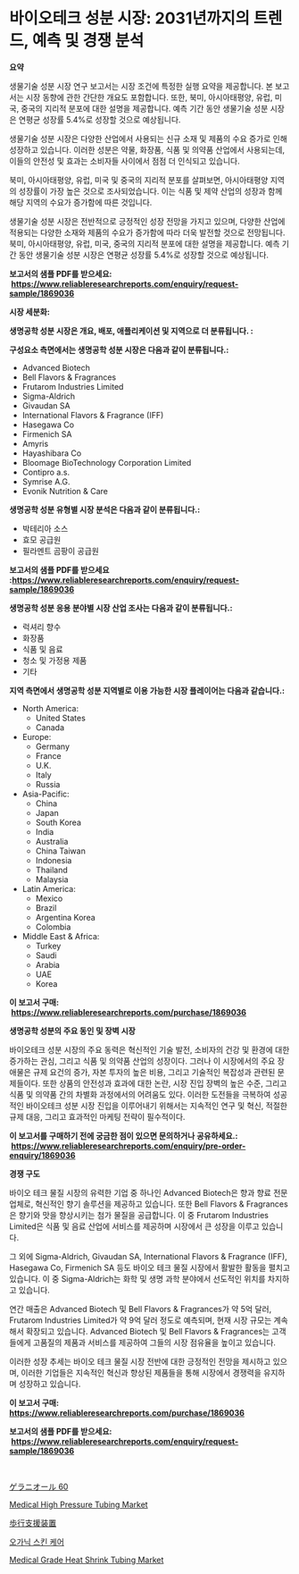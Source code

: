 <p><h1>바이오테크 성분 시장: 2031년까지의 트렌드, 예측 및 경쟁 분석</h1></p><p><strong>요약</strong></p>
<p><p>생물기술 성분 시장 연구 보고서는 시장 조건에 특정한 실행 요약을 제공합니다. 본 보고서는 시장 동향에 관한 간단한 개요도 포함합니다. 또한, 북미, 아시아태평양, 유럽, 미국, 중국의 지리적 분포에 대한 설명을 제공합니다. 예측 기간 동안 생물기술 성분 시장은 연평균 성장률 5.4%로 성장할 것으로 예상됩니다.</p><p>생물기술 성분 시장은 다양한 산업에서 사용되는 신규 소재 및 제품의 수요 증가로 인해 성장하고 있습니다. 이러한 성분은 약물, 화장품, 식품 및 의약품 산업에서 사용되는데, 이들의 안전성 및 효과는 소비자들 사이에서 점점 더 인식되고 있습니다.</p><p>북미, 아시아태평양, 유럽, 미국 및 중국의 지리적 분포를 살펴보면, 아시아태평양 지역의 성장률이 가장 높은 것으로 조사되었습니다. 이는 식품 및 제약 산업의 성장과 함께 해당 지역의 수요가 증가함에 따른 것입니다.</p><p>생물기술 성분 시장은 전반적으로 긍정적인 성장 전망을 가지고 있으며, 다양한 산업에 적용되는 다양한 소재와 제품의 수요가 증가함에 따라 더욱 발전할 것으로 전망됩니다.북미, 아시아태평양, 유럽, 미국, 중국의 지리적 분포에 대한 설명을 제공합니다. 예측 기간 동안 생물기술 성분 시장은 연평균 성장률 5.4%로 성장할 것으로 예상됩니다.</p></p>
<p><strong>보고서의 샘플 PDF를 받으세요: &nbsp;<a href="https://www.reliableresearchreports.com/enquiry/request-sample/1869036">https://www.reliableresearchreports.com/enquiry/request-sample/1869036</a></strong></p>
<p><strong>시장 세분화:</strong></p>
<p><strong> 생명공학 성분 시장은 개요, 배포, 애플리케이션 및 지역으로 더 분류됩니다. :</strong></p>
<p><strong>구성요소 측면에서는 생명공학 성분 시장은 다음과 같이 분류됩니다.:</strong></p>
<p><ul><li>Advanced Biotech</li><li>Bell Flavors & Fragrances</li><li>Frutarom Industries Limited</li><li>Sigma-Aldrich</li><li>Givaudan SA</li><li>International Flavors & Fragrance (IFF)</li><li>Hasegawa Co</li><li>Firmenich SA</li><li>Amyris</li><li>Hayashibara Co</li><li>Bloomage BioTechnology Corporation Limited</li><li>Contipro a.s.</li><li>Symrise A.G.</li><li>Evonik Nutrition & Care</li></ul></p>
<p><strong> 생명공학 성분 유형별 시장 분석은 다음과 같이 분류됩니다.:</strong></p>
<p><ul><li>박테리아 소스</li><li>효모 공급원</li><li>필라멘트 곰팡이 공급원</li></ul></p>
<p><strong>보고서의 샘플 PDF를 받으세요 :<a href="https://www.reliableresearchreports.com/enquiry/request-sample/1869036">https://www.reliableresearchreports.com/enquiry/request-sample/1869036</a></strong></p>
<p><strong> 생명공학 성분 응용 분야별 시장 산업 조사는 다음과 같이 분류됩니다.:</strong></p>
<p><ul><li>럭셔리 향수</li><li>화장품</li><li>식품 및 음료</li><li>청소 및 가정용 제품</li><li>기타</li></ul></p>
<p><strong>지역 측면에서 생명공학 성분 지역별로 이용 가능한 시장 플레이어는 다음과 같습니다.:</strong></p>
<p><ul>
    <li>
        North America:
        <ul>
            <li>United States</li>
            <li>Canada</li>
        </ul>
    </li>
    <li>
        Europe:
        <ul>
            <li>Germany</li>
            <li>France</li>
            <li>U.K.</li>
            <li>Italy</li>
            <li>Russia</li>
        </ul>
    </li>
    <li>
        Asia-Pacific:
        <ul>
            <li>China</li>
            <li>Japan</li>
            <li>South Korea</li>
            <li>India</li>
            <li>Australia</li>
            <li>China Taiwan</li>
            <li>Indonesia</li>
            <li>Thailand</li>
            <li>Malaysia</li>
        </ul>
    </li>
    <li>
        Latin America:
        <ul>
            <li>Mexico</li>
            <li>Brazil</li>
            <li>Argentina Korea</li>
            <li>Colombia</li>
        </ul>
    </li>
    <li>
        Middle East & Africa:
        <ul>
            <li>Turkey</li>
            <li>Saudi</li>
            <li>Arabia</li>
            <li>UAE</li>
            <li>Korea</li>
        </ul>
    </li>
    </ul></p>
<p><strong>이 보고서 구매: &nbsp;<a href="https://www.reliableresearchreports.com/purchase/1869036">https://www.reliableresearchreports.com/purchase/1869036</a></strong></p>
<p><strong>생명공학 성분의 주요 동인 및 장벽 시장</strong></p>
<p><p>바이오테크 성분 시장의 주요 동력은 혁신적인 기술 발전, 소비자의 건강 및 환경에 대한 증가하는 관심, 그리고 식품 및 의약품 산업의 성장이다. 그러나 이 시장에서의 주요 장애물은 규제 요건의 증가, 자본 투자의 높은 비용, 그리고 기술적인 복잡성과 관련된 문제들이다. 또한 상품의 안전성과 효과에 대한 논란, 시장 진입 장벽의 높은 수준, 그리고 식품 및 의약품 간의 차별화 과정에서의 어려움도 있다. 이러한 도전들을 극복하여 성공적인 바이오테크 성분 시장 진입을 이루어내기 위해서는 지속적인 연구 및 혁신, 적절한 규제 대응, 그리고 효과적인 마케팅 전략이 필수적이다.</p></p>
<p><strong>이 보고서를 구매하기 전에 궁금한 점이 있으면 문의하거나 공유하세요.: &nbsp;<a href="https://www.reliableresearchreports.com/enquiry/pre-order-enquiry/1869036">https://www.reliableresearchreports.com/enquiry/pre-order-enquiry/1869036</a></strong></p>
<p><strong>경쟁 구도</strong></p>
<p><p>바이오 테크 물질 시장의 유력한 기업 중 하나인 Advanced Biotech은 향과 향료 전문 업체로, 혁신적인 향기 솔루션을 제공하고 있습니다. 또한 Bell Flavors & Fragrances은 향기와 맛을 향상시키는 첨가 물질을 공급합니다. 이 중 Frutarom Industries Limited은 식품 및 음료 산업에 서비스를 제공하며 시장에서 큰 성장을 이루고 있습니다.</p><p>그 외에 Sigma-Aldrich, Givaudan SA, International Flavors & Fragrance (IFF), Hasegawa Co, Firmenich SA 등도 바이오 테크 물질 시장에서 활발한 활동을 펼치고 있습니다. 이 중 Sigma-Aldrich는 화학 및 생명 과학 분야에서 선도적인 위치를 차지하고 있습니다.</p><p>연간 매출은 Advanced Biotech 및 Bell Flavors & Fragrances가 약 5억 달러, Frutarom Industries Limited가 약 9억 달러 정도로 예측되며, 현재 시장 규모는 계속해서 확장되고 있습니다. Advanced Biotech 및 Bell Flavors & Fragrances는 고객들에게 고품질의 제품과 서비스를 제공하여 그들의 시장 점유율을 높이고 있습니다.</p><p>이러한 성장 추세는 바이오 테크 물질 시장 전반에 대한 긍정적인 전망을 제시하고 있으며, 이러한 기업들은 지속적인 혁신과 향상된 제품들을 통해 시장에서 경쟁력을 유지하며 성장하고 있습니다.</p></p>
<p><strong>이 보고서 구매: &nbsp; <a href="https://www.reliableresearchreports.com/purchase/1869036">https://www.reliableresearchreports.com/purchase/1869036</a></strong></p>
<p><strong>보고서의 샘플 PDF를 받으세요: &nbsp;<a href="https://www.reliableresearchreports.com/enquiry/request-sample/1869036">https://www.reliableresearchreports.com/enquiry/request-sample/1869036</a></strong><strong></strong></p>
<p>&nbsp;</p>
<p><p><a href="https://github.com/ycmtqqhvk3273/Market-Research-Report-List-1/blob/main/71982973562.md">ゲラニオール 60</a></p><p><a href="https://issuu.com/reportprime-2/docs/medical-high-pressure-tubing-market-size-2030.pptx">Medical High Pressure Tubing Market</a></p><p><a href="https://medium.com/@hattietromp/%E6%AD%A9%E8%A1%8C%E6%94%AF%E6%8F%B4%E6%A9%9F%E5%99%A8%E5%B8%82%E5%A0%B4%E3%81%AE%E5%88%86%E6%9E%90%E3%81%A82024%E5%B9%B4%E3%81%8B%E3%82%892031%E5%B9%B4%E3%81%BE%E3%81%A7%E3%81%AE%E6%9C%9F%E9%96%93%E3%81%AE%E3%82%B5%E3%82%A4%E3%82%BA%E4%BA%88%E6%B8%AC-9c2153152862">歩行支援装置</a></p><p><a href="https://github.com/lkwggful07722/Market-Research-Report-List-1/blob/main/62510583105.md">오가닉 스킨 케어</a></p><p><a href="https://issuu.com/reportprime-2/docs/medical-grade-heat-shrink-tubing-market-size-2030.">Medical Grade Heat Shrink Tubing Market</a></p></p>